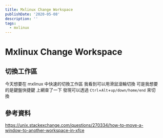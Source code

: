 ```yaml
---
title: Mxlinux Change Workspace
publishDate: '2020-05-08'
description: ''
tags:
  - mxlinux
---
```


# Mxlinux Change Workspace

## 切換工作區

今天想要在 mxlinux 中快速的切換工作區
我看到可以用滑鼠滾輪切換
可是我想要的是鍵盤快捷鍵
上網查了一下
發現可以透過 `Ctrl`+`Alt`+`up/down/home/end` 來切換

## 參考資料

https://unix.stackexchange.com/questions/270334/how-to-move-a-window-to-another-workspace-in-xfce
